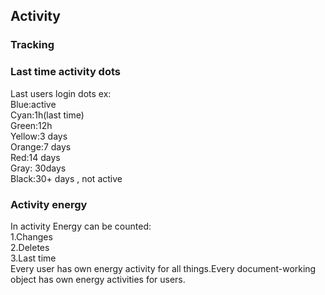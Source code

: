 ## Activity
### Tracking
### Last time activity dots
Last users login dots ex:
<br />
Blue:active
<br />
Cyan:1h(last time)
<br />
Green:12h
<br />
Yellow:3 days
<br />
Orange:7 days
<br />
Red:14 days
<br />
Gray: 30days
<br />
Black:30+ days , not active
<br />


### Activity energy
In activity Energy can be counted:
<br />
1.Changes
<br />
2.Deletes
<br />
3.Last time
<br />
Every user has own energy activity for all things.Every document-working object has own energy activities for users.


